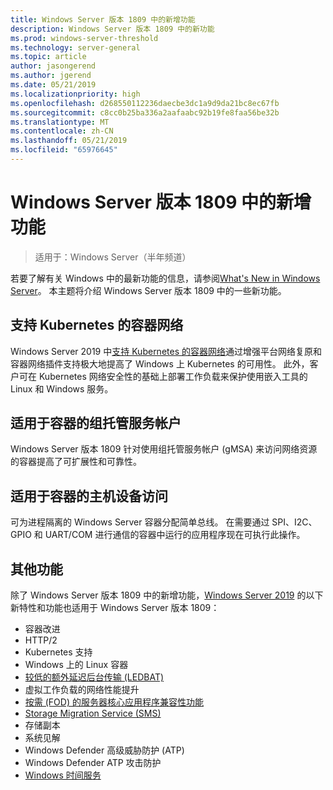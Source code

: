 ```yaml
---
title: Windows Server 版本 1809 中的新增功能
description: Windows Server 版本 1809 中的新功能
ms.prod: windows-server-threshold
ms.technology: server-general
ms.topic: article
author: jasongerend
ms.author: jgerend
ms.date: 05/21/2019
ms.localizationpriority: high
ms.openlocfilehash: d268550112236daecbe3dc1a9d9da21bc8ec67fb
ms.sourcegitcommit: c8cc0b25ba336a2aafaabc92b19fe8faa56be32b
ms.translationtype: MT
ms.contentlocale: zh-CN
ms.lasthandoff: 05/21/2019
ms.locfileid: "65976645"
---
```

# <a name="whats-new-in-windows-server-version-1809"></a>Windows Server 版本 1809 中的新增功能

>适用于：Windows Server（半年频道）

若要了解有关 Windows 中的最新功能的信息，请参阅[What's New in Windows Server](whats-new-in-windows-server.md)。 本主题将介绍 Windows Server 版本 1809 中的一些新功能。

## <a name="container-networking-with-kubernetes"></a>支持 Kubernetes 的容器网络

Windows Server 2019 中[支持 Kubernetes 的容器网络](https://docs.microsoft.com/windows-server/networking/sdn/technologies/containers/container-networking-overview)通过增强平台网络复原和容器网络插件支持极大地提高了 Windows 上 Kubernetes 的可用性。 此外，客户可在 Kubernetes 网络安全性的基础上部署工作负载来保护使用嵌入工具的 Linux 和 Windows 服务。

## <a name="group-managed-service-accounts-for-containers"></a>适用于容器的组托管服务帐户

Windows Server 版本 1809 针对使用组托管服务帐户 (gMSA) 来访问网络资源的容器提高了可扩展性和可靠性。 

## <a name="host-device-access-for-containers"></a>适用于容器的主机设备访问

可为进程隔离的 Windows Server 容器分配简单总线。 在需要通过 SPI、I2C、GPIO 和 UART/COM 进行通信的容器中运行的应用程序现在可执行此操作。

## <a name="additional-features"></a>其他功能
除了 Windows Server 版本 1809 中的新增功能，[Windows Server 2019](../get-started-19/get-started-19.md) 的以下新特性和功能也适用于 Windows Server 版本 1809：

* 容器改进
* HTTP/2
* Kubernetes 支持
* Windows 上的 Linux 容器
* [较低的额外延迟后台传输 (LEDBAT)](https://blogs.technet.microsoft.com/networking/2018/07/25/ledbat/)
* 虚拟工作负载的网络性能提升
* [按需 (FOD) 的服务器核心应用程序兼容性功能](https://docs.microsoft.com/windows-server/get-started-19/install-fod-19)
* [Storage Migration Service (SMS)](../storage/whats-new-in-storage.md#storage-spaces-direct)
* 存储副本
* 系统见解 
* Windows Defender 高级威胁防护 (ATP)
* Windows Defender ATP 攻击防护
* [Windows 时间服务](https://docs.microsoft.com/windows-server/networking/windows-time-service/insider-preview)

